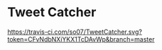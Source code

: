 # Tweet Catcher

https://travis-ci.com/so07/TweetCatcher.svg?token=CFvNdbNXiYKX1TcDAvWp&branch=master

